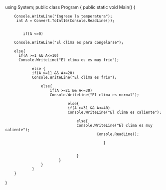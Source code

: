 
using System;
public class Program
{
	public static void Main()
	{
	
        Console.WriteLine("Ingrese la temperatura");
         int A = Convert.ToInt16(Console.ReadLine());
          
		
            if(A <=0)
        
        Console.WriteLine("El clima es para congelarse");
		
		else{
          if(A >=1 && A<=10) 
          Console.WriteLine("El clima es es muy frio");
            
				else {
		        if(A >=11 && A<=20) 
				Console.WriteLine("El clima es frio");
            
					else{
						if(A >=21 && A<=30) 
						Console.WriteLine("El clima es normal");
						
								else{
								if(A >=31 && A<=40) 
								Console.WriteLine("El clima es caliente");
									
									else{
									Console.WriteLine("El clima es muy caliente");
										     Console.ReadLine();
            
        										}
        	   
      
									}
							}
					}
			    }
		}
}
	

